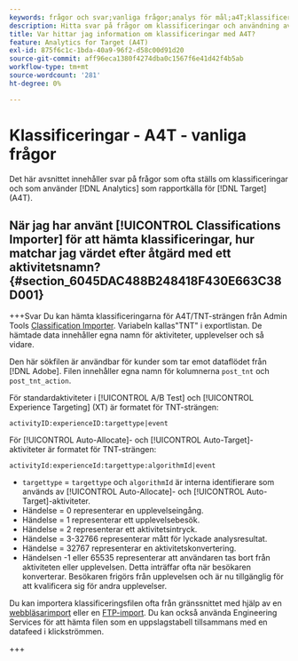 ```yaml
---
keywords: frågor och svar;vanliga frågor;analys för mål;a4T;klassificeringar;klassificering;klassificeringsimportör;post-action;händelsekoder
description: Hitta svar på frågor om klassificeringar och användning av [!UICONTROL Analytics for Target] (A4T).
title: Var hittar jag information om klassificeringar med A4T?
feature: Analytics for Target (A4T)
exl-id: 875f6c1c-1bda-40a9-96f2-d58c00d91d20
source-git-commit: aff96eca1380f4274dba0c1567f6e41d42f4b5ab
workflow-type: tm+mt
source-wordcount: '281'
ht-degree: 0%

---
```


# Klassificeringar - A4T - vanliga frågor

Det här avsnittet innehåller svar på frågor som ofta ställs om klassificeringar och som använder [!DNL Analytics] som rapportkälla för [!DNL Target] (A4T).

## När jag har använt [!UICONTROL Classifications Importer] för att hämta klassificeringar, hur matchar jag värdet efter åtgärd med ett aktivitetsnamn? {#section_6045DAC488B248418F430E663C38D001}

+++Svar
Du kan hämta klassificeringarna för A4T/TNT-strängen från Admin Tools [Classification Importer](https://experienceleague.adobe.com/docs/analytics/components/classifications/classifications-importer/c-working-with-saint.html?lang=sv-SE). Variabeln kallas&quot;TNT&quot; i exportlistan. De hämtade data innehåller egna namn för aktiviteter, upplevelser och så vidare.

Den här sökfilen är användbar för kunder som tar emot dataflödet från [!DNL Adobe]. Filen innehåller egna namn för kolumnerna `post_tnt` och `post_tnt_action`.

För standardaktiviteter i [!UICONTROL A/B Test] och [!UICONTROL Experience Targeting] (XT) är formatet för TNT-strängen:

```
activityID:experienceID:targettype|event
```

För [!UICONTROL Auto-Allocate]- och [!UICONTROL Auto-Target]-aktiviteter är formatet för TNT-strängen:

```
activityId:experienceId:targettype:algorithmId|event
```

* `targettype` = `targettype` och `algorithmId` är interna identifierare som används av [!UICONTROL Auto-Allocate]- och [!UICONTROL Auto-Target]-aktiviteter.
* Händelse = 0 representerar en upplevelseingång.
* Händelse = 1 representerar ett upplevelsebesök.
* Händelse = 2 representerar ett aktivitetsintryck.
* Händelse = 3-32766 representerar mått för lyckade analysresultat.
* Händelse = 32767 representerar en aktivitetskonvertering.
* Händelsen -1 eller 65535 representerar att användaren tas bort från aktiviteten eller upplevelsen. Detta inträffar ofta när besökaren konverterar. Besökaren frigörs från upplevelsen och är nu tillgänglig för att kvalificera sig för andra upplevelser.

Du kan importera klassificeringsfilen ofta från gränssnittet med hjälp av en [webbläsarimport](https://experienceleague.adobe.com/docs/analytics/components/classifications/classifications-importer/browser-import.html?lang=sv-SE) eller en [FTP-import](https://experienceleague.adobe.com/docs/analytics/components/classifications/classifications-importer/import-file.html?lang=sv-SE). Du kan också använda Engineering Services för att hämta filen som en uppslagstabell tillsammans med en datafeed i klickströmmen.

+++
